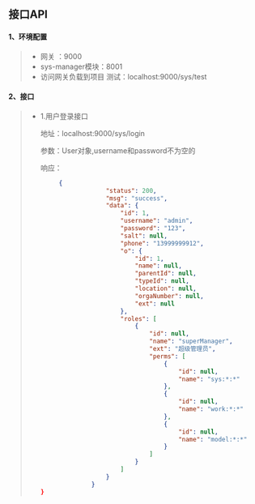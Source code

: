 ## 接口API

#### 1、环境配置

> - 网关 ：9000
> - sys-manager模块：8001
> - 访问网关负载到项目 测试：localhost:9000/sys/test

#### 2、接口

> - 1.用户登录接口
>
>   地址：localhost:9000/sys/login
>
>   参数：User对象,username和password不为空的
>
>   响应：
>
>   ```json
>        {
>                     "status": 200,
>                     "msg": "success",
>                     "data": {
>                         "id": 1,
>                         "username": "admin",
>                         "password": "123",
>                         "salt": null,
>                         "phone": "13999999912",
>                         "o": {
>                             "id": 1,
>                             "name": null,
>                             "parentId": null,
>                             "typeId": null,
>                             "location": null,
>                             "orgaNumber": null,
>                             "ext": null
>                         },
>                         "roles": [
>                             {
>                                 "id": null,
>                                 "name": "superManager",
>                                 "ext": "超级管理员",
>                                 "perms": [
>                                     {
>                                         "id": null,
>                                         "name": "sys:*:*"
>                                     },
>                                     {
>                                         "id": null,
>                                         "name": "work:*:*"
>                                     },
>                                     {
>                                         "id": null,
>                                         "name": "model:*:*"
>                                     }
>                                 ]
>                             }
>                         ]
>                     }
>                 }
>   }
>   ```

 
